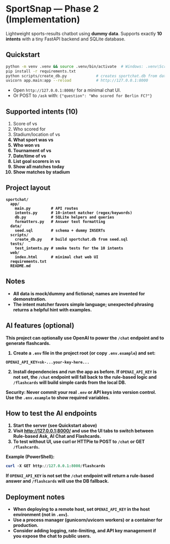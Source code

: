 # SportSnap — Phase 2 (Implementation)

Lightweight sports-results chatbot using **dummy data**. Supports exactly **10 intents** with a tiny FastAPI backend and SQLite database.

## Quickstart

```bash
python -m venv .venv && source .venv/bin/activate  # Windows: .venv\Scripts\activate
pip install -r requirements.txt
python scripts/create_db.py             # creates sportchat.db from data/seed.sql
uvicorn app.main:app --reload           # http://127.0.0.1:8000
```

- Open `http://127.0.0.1:8000/` for a minimal chat UI.
- Or POST to `/ask` with: `{"question": "Who scored for Berlin FC?"}`

## Supported intents (10)
1. Score of <Team A> vs <Team B>
2. Who scored for <Team>
3. Stadium/location of <A> vs <B>
4. What sport was <A> vs <B>
5. Who won <A> vs <B>
6. Tournament of <A> vs <B>
7. Date/time of <A> vs <B>
8. List goal scorers in <A> vs <B>
9. Show all matches today
10. Show matches by stadium <Name>

## Project layout
```
sportchat/
  app/
    main.py         # API routes
    intents.py      # 10-intent matcher (regex/keywords)
    db.py           # SQLite helpers and queries
    formatters.py   # Answer text formatting
  data/
    seed.sql        # schema + dummy INSERTs
  scripts/
    create_db.py    # build sportchat.db from seed.sql
  tests/
    test_intents.py # smoke tests for the 10 intents
  web/
    index.html      # minimal chat web UI
  requirements.txt
  README.md
```

## Notes
- All data is **mock/dummy** and fictional; names are invented for demonstration.
- The intent matcher favors simple language; unexpected phrasing returns a helpful hint with examples.

## AI features (optional)

This project can optionally use OpenAI to power the `/chat` endpoint and to generate flashcards.

1. Create a `.env` file in the project root (or copy `.env.example`) and set:

```
OPENAI_API_KEY=sk-...your-key-here...
```

2. Install dependencies and run the app as before. If `OPENAI_API_KEY` is not set, the `/chat` endpoint will fall back to the rule-based logic and `/flashcards` will build simple cards from the local DB.

Security: Never commit your real `.env` or API keys into version control. Use the `.env.example` to show required variables.

## How to test the AI endpoints

1. Start the server (see Quickstart above)
2. Visit http://127.0.0.1:8000/ and use the UI tabs to switch between Rule-based Ask, AI Chat and Flashcards.
3. To test without UI, use curl or HTTPie to POST to `/chat` or GET `/flashcards`.

Example (PowerShell):

```powershell
curl -X GET http://127.0.0.1:8000/flashcards
```

If `OPENAI_API_KEY` is not set the `/chat` endpoint will return a rule-based answer and `/flashcards` will use the DB fallback.

## Deployment notes

- When deploying to a remote host, set `OPENAI_API_KEY` in the host environment (not in `.env`).
- Use a process manager (gunicorn/uvicorn workers) or a container for production.
- Consider adding logging, rate-limiting, and API key management if you expose the chat to public users.
